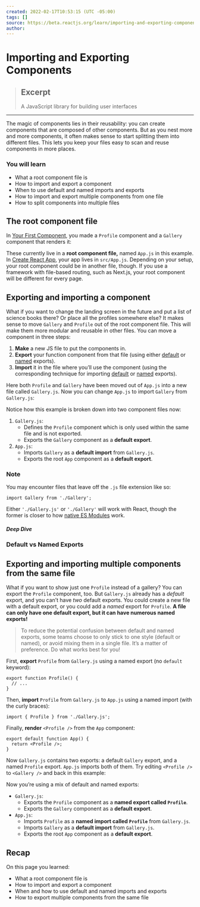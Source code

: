 ```yaml
---
created: 2022-02-17T10:53:15 (UTC -05:00)
tags: []
source: https://beta.reactjs.org/learn/importing-and-exporting-components
author:
---
```


# Importing and Exporting Components

> ## Excerpt
>
> A JavaScript library for building user interfaces

---

The magic of components lies in their reusability: you can create components that are composed of other components. But as you nest more and more components, it often makes sense to start splitting them into different files. This lets you keep your files easy to scan and reuse components in more places.

### You will learn

- What a root component file is
- How to import and export a component
- When to use default and named imports and exports
- How to import and export multiple components from one file
- How to split components into multiple files

## The root component file

In [Your First Component](https://beta.reactjs.org/learn/your-first-component), you made a `Profile` component and a `Gallery` component that renders it:

These currently live in a **root component file,** named `App.js` in this example. In [Create React App](https://create-react-app.dev/), your app lives in `src/App.js`. Depending on your setup, your root component could be in another file, though. If you use a framework with file-based routing, such as Next.js, your root component will be different for every page.

## Exporting and importing a component

What if you want to change the landing screen in the future and put a list of science books there? Or place all the profiles somewhere else? It makes sense to move `Gallery` and `Profile` out of the root component file. This will make them more modular and reusable in other files. You can move a component in three steps:

1.  **Make** a new JS file to put the components in.
2.  **Export** your function component from that file (using either [default](https://developer.mozilla.org/docs/Web/JavaScript/Reference/Statements/export#using_the_default_export) or [named](https://developer.mozilla.org/docs/Web/JavaScript/Reference/Statements/export#using_named_exports) exports).
3.  **Import** it in the file where you’ll use the component (using the corresponding technique for importing [default](https://developer.mozilla.org/docs/Web/JavaScript/Reference/Statements/import#importing_defaults) or [named](https://developer.mozilla.org/docs/Web/JavaScript/Reference/Statements/import#import_a_single_export_from_a_module) exports).

Here both `Profile` and `Gallery` have been moved out of `App.js` into a new file called `Gallery.js`. Now you can change `App.js` to import `Gallery` from `Gallery.js`:

Notice how this example is broken down into two component files now:

1.  `Gallery.js`:
    - Defines the `Profile` component which is only used within the same file and is not exported.
    - Exports the `Gallery` component as a **default export**.
2.  `App.js`:
    - Imports `Gallery` as a **default import** from `Gallery.js`.
    - Exports the root `App` component as a **default export**.

### Note

You may encounter files that leave off the `.js` file extension like so:

```
import Gallery from './Gallery';
```

Either `'./Gallery.js'` or `'./Gallery'` will work with React, though the former is closer to how [native ES Modules](https://developer.mozilla.org/docs/Web/JavaScript/Guide/Modules) work.

##### Deep Dive

### Default vs Named Exports

## Exporting and importing multiple components from the same file

What if you want to show just one `Profile` instead of a gallery? You can export the `Profile` component, too. But `Gallery.js` already has a _default_ export, and you can’t have _two_ default exports. You could create a new file with a default export, or you could add a _named_ export for `Profile`. **A file can only have one default export, but it can have numerous named exports!**

> To reduce the potential confusion between default and named exports, some teams choose to only stick to one style (default or named), or avoid mixing them in a single file. It’s a matter of preference. Do what works best for you!

First, **export** `Profile` from `Gallery.js` using a named export (no `default` keyword):

```
export function Profile() {
  // ...
}
```

Then, **import** `Profile` from `Gallery.js` to `App.js` using a named import (with the curly braces):

```
import { Profile } from './Gallery.js';
```

Finally, **render** `<Profile />` from the `App` component:

```
export default function App() {
  return <Profile />;
}
```

Now `Gallery.js` contains two exports: a default `Gallery` export, and a named `Profile` export. `App.js` imports both of them. Try editing `<Profile />` to `<Gallery />` and back in this example:

Now you’re using a mix of default and named exports:

- `Gallery.js`:
  - Exports the `Profile` component as a **named export called `Profile`**.
  - Exports the `Gallery` component as a **default export**.
- `App.js`:
  - Imports `Profile` as a **named import called `Profile`** from `Gallery.js`.
  - Imports `Gallery` as a **default import** from `Gallery.js`.
  - Exports the root `App` component as a **default export**.

## Recap

On this page you learned:

- What a root component file is
- How to import and export a component
- When and how to use default and named imports and exports
- How to export multiple components from the same file
